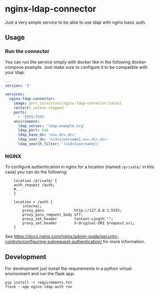 # nginx-ldap-connector

Just a very simple service to be able to use ldap with nginx basic auth.

## Usage

### Run the connector

You can run the service simply with docker like in the following docker-compose example.
Just make sure to configure it to be compatible with your ldap.

```yml
---
version: '3'

services:
  nginx-ldap-connector:
    image: ghrc.io/virtuos/nginx-ldap-connector:latest
    restart: unless-stopped
    ports:
      - '5555:5555'
    environment:
      ldap_server: 'ldap.example.org'
      ldap_port: 636
      ldap_base_dn: 'ou=,dc=,dc='
      ldap_user_dn: 'uid={username},ou=,dc=,dc='
      ldap_search_filter: '(uid={username})'
```

### NGINX

To configure authentication in nginx for a location (named `/private/` in this case)
you can do the following:

```
    location /private/ {
    auth_request /auth;
    #...
    }

    location = /auth {
        internal;
        proxy_pass              http://127.0.0.1:5555;
        proxy_pass_request_body off;
        proxy_set_header        Content-Length "";
        proxy_set_header        X-Original-URI $request_uri;
    }
```

See https://docs.nginx.com/nginx/admin-guide/security-controls/configuring-subrequest-authentication/
for more information.

## Development

For development just install the requirements in a python virtual environment
and run the flask app:

```
pip install -r requirements.txt
flask --app nginx-ldap-auth run
```
